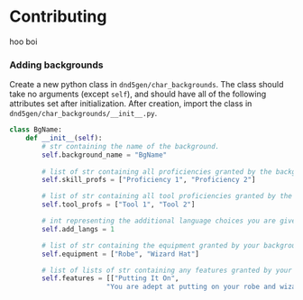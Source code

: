 
# Contributing
hoo boi

### Adding backgrounds
Create a new python class in `dnd5gen/char_backgrounds`. The class should
take no arguments (except `self`), and should have all of the following attributes set after
initialization. After creation, import the class in `dnd5gen/char_backgrounds/__init__.py`.
```python
class BgName:
    def __init__(self):
        # str containing the name of the background.
        self.background_name = "BgName"
        
        # list of str containing all proficiencies granted by the background.
        self.skill_profs = ["Proficiency 1", "Proficiency 2"]

        # list of str containing all tool proficiencies granted by the background.
        self.tool_profs = ["Tool 1", "Tool 2"]

        # int representing the additional language choices you are given (handled by char_classes)
        self.add_langs = 1

        # list of str containing the equipment granted by your background.
        self.equipment = ["Robe", "Wizard Hat"]

        # list of lists of str containing any features granted by your background.
        self.features = [["Putting It On", 
                        "You are adept at putting on your robe and wizard hat."]]
```

